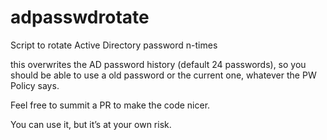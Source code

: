 # adpasswdrotate
Script to rotate Active Directory password n-times

this overwrites the AD password history (default 24 passwords), so you should be able to use a old password or the current one, whatever the PW Policy says.

Feel free to summit a PR to make the code nicer.

You can use it, but it’s at your own risk.
